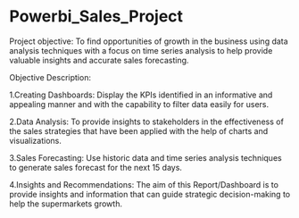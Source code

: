 # Powerbi_Sales_Project
Project objective: To find opportunities of growth in the business using data analysis techniques with a focus on time series analysis to help provide valuable insights and accurate sales forecasting.

Objective Description: 

1.Creating Dashboards: Display the KPIs identified in an informative and appealing manner and with the capability to filter data easily for users.

2.Data Analysis: To provide insights to stakeholders in the effectiveness of the sales strategies that have been applied with the help of charts and visualizations.

3.Sales Forecasting: Use historic data and time series analysis techniques to generate sales forecast for the next 15 days.

4.Insights and Recommendations: The aim of this Report/Dashboard is to provide insights and information that can guide strategic decision-making to help the supermarkets growth.
